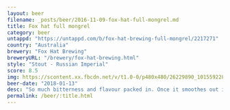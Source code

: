 ```yaml
---
layout: beer
filename: _posts/beer/2016-11-09-fox-hat-full-mongrel.md
title: Fox hat full mongrel
category: beer
untappd: "https://untappd.com/b/fox-hat-brewing-full-mongrel/2217271"
country: "Australia"
brewery: "Fox Hat Brewing"
breweryURL: "/brewery/fox-hat-brewing.html"
style: "Stout - Russian Imperial"
score: 8.5
img: https://scontent.xx.fbcdn.net/v/t1.0-0/p480x480/26229890_10155922803093745_3452210780886231325_n.jpg?oh=d4e8f5f63590d05a3fbe5ae0067208fc&oe=5B0333FC
beer-date: "2018-01-13"
desc: "So much bitterness and flavour packed in. Once it smoothes out its a solid beer"
permalink: /beer/:title.html
---
```


